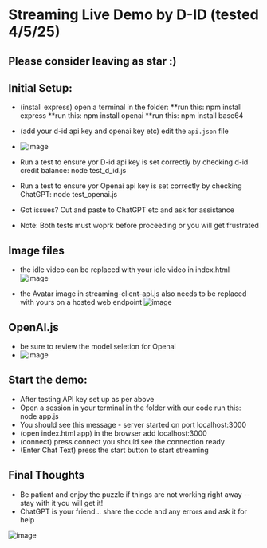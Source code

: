 # Streaming Live Demo by D-ID (tested 4/5/25)
## Please consider leaving as star :)

## Initial Setup:
* (install express) open a terminal in the folder:
    **run this: npm install express
    **run this: npm install openai
    **run this: npm install base64
* (add your d-id api key and openai key etc) edit the `api.json` file
* ![image](https://github.com/user-attachments/assets/7f35b777-e502-462c-9295-88e9a58d488a)

* Run a test to ensure yor D-id api key is set correctly by checking d-id credit balance:  node test_d_id.js
* Run a test to ensure yor Openai api key is set correctly by checking ChatGPT:  node test_openai.js
* Got issues?  Cut and paste to ChatGPT etc and ask for assistance
* Note: Both tests must woprk before proceeding or you will get frustrated 

## Image files
* the idle video can be replaced with your idle video in index.html
![image](https://github.com/user-attachments/assets/a98a567a-1c60-4461-96d9-5c6a96fb482e)

* the Avatar image in streaming-client-api.js also needs to be replaced with yours on a hosted web endpoint
![image](https://github.com/user-attachments/assets/8d8cb943-20cf-4e1a-b23e-1c3eb9028e92)

## OpenAI.js
* be sure to review the model seletion for Openai
* ![image](https://github.com/user-attachments/assets/e5f4dcb8-f988-4e3e-8387-16b4e31c137b)

## Start the demo:
* After testing API key set up as per above
* Open a session in your terminal in the folder with our code run this: node app.js 
* You should see this message - server started on port localhost:3000
* (open index.html app) in the browser add localhost:3000
* (connect) press connect you should see the connection ready 
* (Enter Chat Text) press the start button to start streaming

## Final Thoughts
* Be patient and enjoy the puzzle if things are not working right away -- stay with it you will get it!
* ChatGPT is your friend...  share the code and any errors and ask it for help

![image](https://github.com/user-attachments/assets/761fbc43-9b7c-42db-8e71-fb5eee5a0574)

